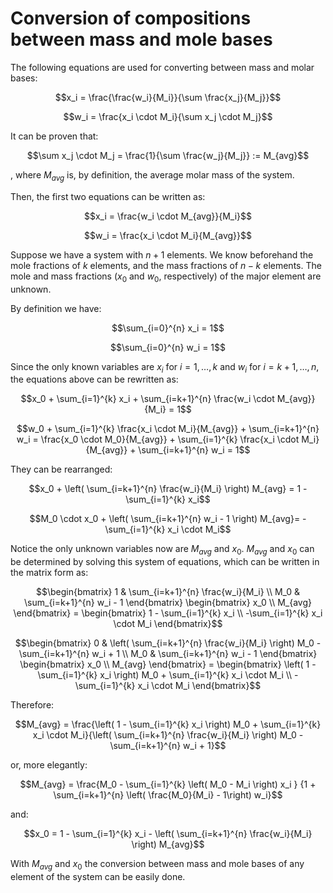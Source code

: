 # Conversion of compositions between mass and mole bases

The following equations are used for converting between mass and molar bases:

```math
x_i = \frac{\frac{w_i}{M_i}}{\sum \frac{x_j}{M_j}}
```

```math
w_i = \frac{x_i \cdot M_i}{\sum x_j \cdot M_j}
```

It can be proven that:

```math
\sum x_j \cdot M_j = \frac{1}{\sum \frac{w_j}{M_j}} := M_{avg}
```

, where $`M_{avg}`$ is, by definition, the average molar mass of the system.

Then, the first two equations can be written as:

```math
x_i = \frac{w_i \cdot M_{avg}}{M_i}
```

```math
w_i = \frac{x_i \cdot M_i}{M_{avg}}
```

Suppose we have a system with $`n + 1`$ elements. We know beforehand the mole fractions of $`k`$ elements, and the mass fractions of $`n-k`$ elements. The mole and mass fractions ($`x_0`$ and $`w_0`$, respectively) of the major element are unknown.

By definition we have:

```math
\sum_{i=0}^{n} x_i = 1
```

```math
\sum_{i=0}^{n} w_i = 1
```

Since the only known variables are $`x_i`$ for $`i = 1, \dots, k`$ and $`w_i`$ for $`i = k+1, \dots, n`$,  the equations above can be rewritten as:

```math
x_0 + \sum_{i=1}^{k} x_i + \sum_{i=k+1}^{n} \frac{w_i \cdot M_{avg}}{M_i} = 1
```

```math
w_0 + \sum_{i=1}^{k} \frac{x_i \cdot M_i}{M_{avg}} + \sum_{i=k+1}^{n} w_i = \frac{x_0 \cdot M_0}{M_{avg}} + \sum_{i=1}^{k} \frac{x_i \cdot M_i}{M_{avg}} + \sum_{i=k+1}^{n} w_i = 1
```

They can be rearranged:

```math
x_0 + \left( \sum_{i=k+1}^{n} \frac{w_i}{M_i} \right) M_{avg} = 1 - \sum_{i=1}^{k} x_i
```

```math
M_0 \cdot x_0 + \left( \sum_{i=k+1}^{n} w_i - 1 \right) M_{avg}= -\sum_{i=1}^{k} x_i \cdot M_i
```

Notice the only unknown variables now are $`M_{avg}`$ and $`x_0`$. $`M_{avg}`$ and $`x_0`$ can be determined by solving this system of equations, which can be written in the matrix form as:

```math
\begin{bmatrix}
    1 & \sum_{i=k+1}^{n} \frac{w_i}{M_i} \\ 
    M_0 & \sum_{i=k+1}^{n} w_i - 1
\end{bmatrix}
\begin{bmatrix}
    x_0 \\
    M_{avg}
\end{bmatrix}
=
\begin{bmatrix}
    1 - \sum_{i=1}^{k} x_i \\
    -\sum_{i=1}^{k} x_i \cdot M_i
\end{bmatrix}
```

```math
\begin{bmatrix}
    0 & \left( \sum_{i=k+1}^{n} \frac{w_i}{M_i} \right) M_0 - \sum_{i=k+1}^{n} w_i + 1 \\ 
    M_0 & \sum_{i=k+1}^{n} w_i - 1
\end{bmatrix}
\begin{bmatrix}
    x_0 \\
    M_{avg}
\end{bmatrix}
=
\begin{bmatrix}
    \left( 1 - \sum_{i=1}^{k} x_i \right) M_0 + \sum_{i=1}^{k} x_i \cdot M_i \\
    -\sum_{i=1}^{k} x_i \cdot M_i
\end{bmatrix}
```

Therefore:

```math
M_{avg} = \frac{\left( 1 - \sum_{i=1}^{k} x_i \right) M_0 + \sum_{i=1}^{k} x_i \cdot M_i}{\left( \sum_{i=k+1}^{n} \frac{w_i}{M_i} \right) M_0 - \sum_{i=k+1}^{n} w_i + 1}
```

or, more elegantly:

```math
M_{avg} = \frac{M_0 - \sum_{i=1}^{k} \left( M_0 - M_i \right) x_i }
{1 + \sum_{i=k+1}^{n} \left( \frac{M_0}{M_i} - 1\right) w_i}
```

and:

```math
x_0 = 1 - \sum_{i=1}^{k} x_i - \left( \sum_{i=k+1}^{n} \frac{w_i}{M_i} \right) M_{avg}
```

With $`M_{avg}`$ and $`x_0`$ the conversion between mass and mole bases of any element of the system can be easily done.